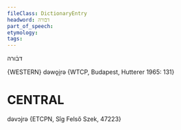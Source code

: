 ```yaml
---
fileClass: DictionaryEntry
headword: דבֿורה
part_of_speech: 
etymology: 
tags: 
---
```

דבֿורה

{WESTERN}
dəwǫi̯rə {WTCP, Budapest, Hutterer 1965: 131}

CENTRAL
========

dəvɔjrə {ETCPN, Sîg Felső Szek, 47223}